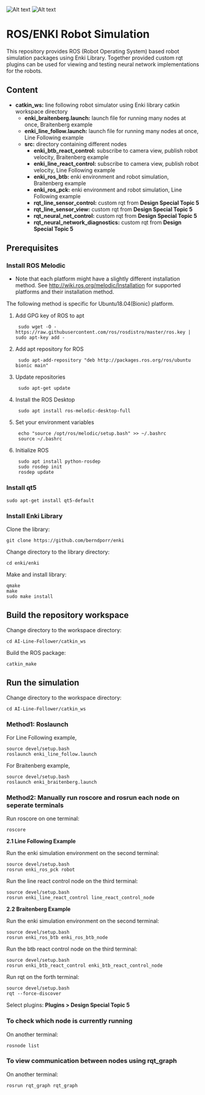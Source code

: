 ![Alt text](https://github.com/Lilypads/AI-Line-Follower/blob/master/line%20follower.png)
![Alt text](https://github.com/Lilypads/AI-Line-Follower/blob/master/braitenberg.png)

# ROS/ENKI Robot Simulation

This repository provides ROS (Robot Operating System) based robot simulation packages using Enki Library. Together provided custom rqt plugins can be used for viewing and testing neural network implementations for the robots.

## Content
* __catkin_ws:__ line following robot simulator using Enki library catkin workspace directory
  * __enki_braitenberg.launch:__ launch file for running many nodes at once, Braitenberg example
  * __enki_line_follow.launch:__ launch file for running many nodes at once, Line Following example
  * __src:__ directory containing different nodes
     * __enki_btb_react_control:__ subscribe to camera view, publish robot velocity, Braitenberg example
     * __enki_line_react_control:__ subscribe to camera view, publish robot velocity, Line Following example
     * __enki_ros_btb:__ enki environment and robot simulation, Braitenberg example
     * __enki_ros_pck:__ enki environment and robot simulation, Line Following example
     * __rqt_line_sensor_control:__ custom rqt from __Design Special Topic 5__
     * __rqt_line_sensor_view:__ custom rqt from __Design Special Topic 5__
     * __rqt_neural_net_control:__ custom rqt from __Design Special Topic 5__
     * __rqt_neural_network_diagnostics:__ custom rqt from __Design Special Topic 5__

## Prerequisites

### Install ROS Melodic

 * Note that each platform might have a slightly different installation method.
 See http://wiki.ros.org/melodic/Installation for supported platforms and their installation method.

The following method is specific for Ubuntu18.04(Bionic) platform.

1. Add GPG key of ROS to apt

        sudo wget -O - https://raw.githubusercontent.com/ros/rosdistro/master/ros.key | sudo apt-key add -

2. Add apt repository for ROS

        sudo apt-add-repository "deb http://packages.ros.org/ros/ubuntu bionic main"

3. Update repositories

        sudo apt-get update

4. Install the ROS Desktop

        sudo apt install ros-melodic-desktop-full

5. Set your environment variables

        echo "source /opt/ros/melodic/setup.bash" >> ~/.bashrc
        source ~/.bashrc

6. Initialize ROS

        sudo apt install python-rosdep
        sudo rosdep init
        rosdep update
        
### Install qt5
```
sudo apt-get install qt5-default
```

### Install Enki Library

Clone the library:
```
git clone https://github.com/berndporr/enki
```
Change directory to the library directory:
```
cd enki/enki
```
Make and install library:
```
qmake
make
sudo make install
```

## Build the repository workspace

Change directory to the workspace directory:
```
cd AI-Line-Follower/catkin_ws
```
Build the ROS package:
```
catkin_make
```

## Run the simulation

Change directory to the workspace directory:
```
cd AI-Line-Follower/catkin_ws
```

### Method1: Roslaunch

For Line Following example,
```
source devel/setup.bash
roslaunch enki_line_follow.launch
```
For Braitenberg example,
```
source devel/setup.bash
roslaunch enki_braitenberg.launch
```

### Method2: Manually run roscore and rosrun each node on seperate terminals

Run roscore on one terminal:
```
roscore
```

__2.1 Line Following Example__

Run the enki simulation environment on the second terminal:
```
source devel/setup.bash
rosrun enki_ros_pck robot
```

Run the line react control node on the third terminal:
```
source devel/setup.bash
rosrun enki_line_react_control line_react_control_node
```

__2.2 Braitenberg Example__

Run the enki simulation environment on the second terminal:
```
source devel/setup.bash
rosrun enki_ros_btb enki_ros_btb_node
```

Run the btb react control node on the third terminal:
```
source devel/setup.bash
rosrun enki_btb_react_control enki_btb_react_control_node
```


Run rqt on the forth terminal:
```
source devel/setup.bash
rqt --force-discover
```

Select plugins: __Plugins > Design Special Topic 5__

### To check which node is currently running

On another terminal:
```
rosnode list
```
### To view communication between nodes using rqt_graph

On another terminal:
```
rosrun rqt_graph rqt_graph
```
